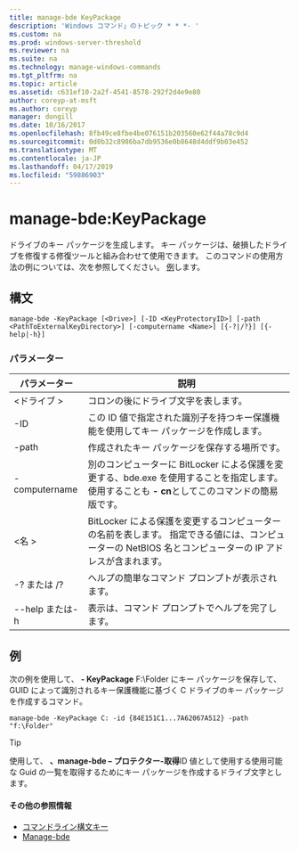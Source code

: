 ```yaml
---
title: manage-bde KeyPackage
description: 'Windows コマンド」のトピック * * *- '
ms.custom: na
ms.prod: windows-server-threshold
ms.reviewer: na
ms.suite: na
ms.technology: manage-windows-commands
ms.tgt_pltfrm: na
ms.topic: article
ms.assetid: c631ef10-2a2f-4541-8578-292f2d4e9e80
author: coreyp-at-msft
ms.author: coreyp
manager: dongill
ms.date: 10/16/2017
ms.openlocfilehash: 8fb49ce8fbe4be076151b203560e62f44a78c9d4
ms.sourcegitcommit: 0d0b32c8986ba7db9536e0b8648d4ddf9b03e452
ms.translationtype: MT
ms.contentlocale: ja-JP
ms.lasthandoff: 04/17/2019
ms.locfileid: "59886903"
---
```

# <a name="manage-bde-keypackage"></a>manage-bde:KeyPackage



ドライブのキー パッケージを生成します。 キー パッケージは、破損したドライブを修復する修復ツールと組み合わせて使用できます。 このコマンドの使用方法の例については、次を参照してください。 [例](#BKMK_Examples)します。

## <a name="syntax"></a>構文

```
manage-bde -KeyPackage [<Drive>] [-ID <KeyProtectoryID>] [-path <PathToExternalKeyDirectory>] [-computername <Name>] [{-?|/?}] [{-help|-h}]
```

### <a name="parameters"></a>パラメーター

|パラメーター|説明|
|---------|-----------|
|\<ドライブ >|コロンの後にドライブ文字を表します。|
|-ID|この ID 値で指定された識別子を持つキー保護機能を使用してキー パッケージを作成します。|
|-path|作成されたキー パッケージを保存する場所です。|
|-computername|別のコンピューターに BitLocker による保護を変更する、bde.exe を使用することを指定します。 使用することも **- cn**としてこのコマンドの簡易版です。|
|\<名 >|BitLocker による保護を変更するコンピューターの名前を表します。 指定できる値には、コンピューターの NetBIOS 名とコンピューターの IP アドレスが含まれます。|
|-? または /?|ヘルプの簡単なコマンド プロンプトが表示されます。|
|--help または-h|表示は、コマンド プロンプトでヘルプを完了します。|

## <a name="BKMK_Examples"></a>例

次の例を使用して、 **- KeyPackage** F:\Folder にキー パッケージを保存して、GUID によって識別されるキー保護機能に基づく C ドライブのキー パッケージを作成するコマンド。
```
manage-bde -KeyPackage C: -id {84E151C1...7A62067A512} -path "f:\Folder"
```

> [!TIP]
> 使用して、 **、manage-bde – プロテクター-取得**ID 値として使用する使用可能な Guid の一覧を取得するためにキー パッケージを作成するドライブ文字とします。

#### <a name="additional-references"></a>その他の参照情報

-   [コマンドライン構文キー](command-line-syntax-key.md)
-   [Manage-bde](manage-bde.md)